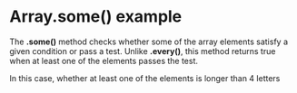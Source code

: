 # Array.some() example

The **.some()** method checks whether some of the array elements satisfy a given condition or pass a test. Unlike **.every()**, this method returns true when at least one of the elements passes the test.

In this case, whether at least one of the elements is longer than 4 letters
